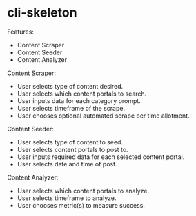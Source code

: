 # cli-skeleton

Features:
- Content Scraper
- Content Seeder
- Content Analyzer

Content Scraper:
- User selects type of content desired.
- User selects which content portals to search.
- User inputs data for each category prompt.
- User selects timeframe of the scrape.
- User chooses optional automated scrape per time allotment.

Content Seeder:
- User selects type of content to seed.
- User selects content portals to post to.
- User inputs required data for each selected content portal.
- User selects date and time of post.

Content Analyzer:
- User selects which content portals to analyze.
- User selects timeframe to analyze.
- User chooses metric(s) to measure success.